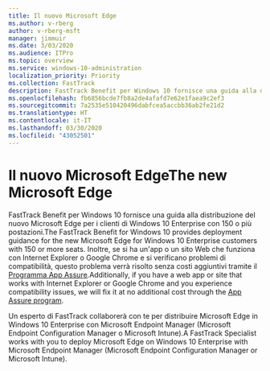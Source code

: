 ```yaml
---
title: Il nuovo Microsoft Edge
ms.author: v-rberg
author: v-rberg-msft
manager: jimmuir
ms.date: 3/03/2020
ms.audience: ITPro
ms.topic: overview
ms.service: windows-10-administration
localization_priority: Priority
ms.collection: FastTrack
description: FastTrack Benefit per Windows 10 fornisce una guida alla distribuzione del nuovo Microsoft Edge per i clienti di Windows 10 Enterprise con 150 o più postazioni.
ms.openlocfilehash: fb6856bcde7fb8a2de4afafd7e62e1faea9c2ef3
ms.sourcegitcommit: 7a2535e510420496dabfcea5accbb36ab2fe21d2
ms.translationtype: HT
ms.contentlocale: it-IT
ms.lasthandoff: 03/30/2020
ms.locfileid: "43052501"
---
```

# <a name="the-new-microsoft-edge"></a><span data-ttu-id="9e5b7-103">Il nuovo Microsoft Edge</span><span class="sxs-lookup"><span data-stu-id="9e5b7-103">The new Microsoft Edge</span></span>

<span data-ttu-id="9e5b7-104">FastTrack Benefit per Windows 10 fornisce una guida alla distribuzione del nuovo Microsoft Edge per i clienti di Windows 10 Enterprise con 150 o più postazioni.</span><span class="sxs-lookup"><span data-stu-id="9e5b7-104">The FastTrack Benefit for Windows 10 provides deployment guidance for the new Microsoft Edge for Windows 10 Enterprise customers with 150 or more seats.</span></span> <span data-ttu-id="9e5b7-105">Inoltre, se si ha un'app o un sito Web che funziona con Internet Explorer o Google Chrome e si verificano problemi di compatibilità, questo problema verrà risolto senza costi aggiuntivi tramite il [Programma App Assure](Win-10-app-assure.md).</span><span class="sxs-lookup"><span data-stu-id="9e5b7-105">Additionally, if you have a web app or site that works with Internet Explorer or Google Chrome and you experience compatibility issues, we will fix it at no additional cost through the [App Assure program](Win-10-app-assure.md).</span></span>

<span data-ttu-id="9e5b7-106">Un esperto di FastTrack collaborerà con te per distribuire Microsoft Edge in Windows 10 Enterprise con Microsoft Endpoint Manager (Microsoft Endpoint Configuration Manager o Microsoft Intune).</span><span class="sxs-lookup"><span data-stu-id="9e5b7-106">A FastTrack Specialist works with you to deploy Microsoft Edge on Windows 10 Enterprise with Microsoft Endpoint Manager (Microsoft Endpoint Configuration Manager or Microsoft Intune).</span></span>


